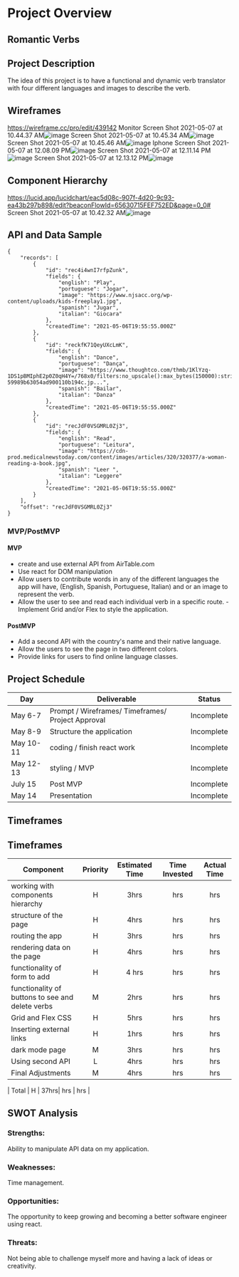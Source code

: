 # Project Overview

##  Romantic Verbs


## Project Description

The idea of this project is to have a functional and dynamic verb translator with four different languages and images to describe the verb.



## Wireframes   

https://wireframe.cc/pro/edit/439142
Monitor
Screen Shot 2021-05-07 at 10.44.37 AM![image](https://user-images.githubusercontent.com/81534592/117467170-719f9f00-af21-11eb-8628-f02c8c1f17fe.png)
Screen Shot 2021-05-07 at 10.45.34 AM![image](https://user-images.githubusercontent.com/81534592/117467203-77958000-af21-11eb-81a9-b556b23c7cec.png)
Screen Shot 2021-05-07 at 10.45.46 AM![image](https://user-images.githubusercontent.com/81534592/117467232-7e23f780-af21-11eb-99dc-ed806b704267.png)
Iphone
Screen Shot 2021-05-07 at 12.08.09 PM![image](https://user-images.githubusercontent.com/81534592/117478881-b3cedd80-af2d-11eb-9139-245fea952de7.png)
Screen Shot 2021-05-07 at 12.11.14 PM![image](https://user-images.githubusercontent.com/81534592/117478898-b8939180-af2d-11eb-98c3-b0f294c6609f.png)
Screen Shot 2021-05-07 at 12.13.12 PM![image](https://user-images.githubusercontent.com/81534592/117478921-be897280-af2d-11eb-95b8-486a5b7a0a91.png)


## Component Hierarchy  
https://lucid.app/lucidchart/eac5d08c-907f-4d20-9c93-ea43b297b898/edit?beaconFlowId=65630715FEF752ED&page=0_0#
Screen Shot 2021-05-07 at 10.42.32 AM![image](https://user-images.githubusercontent.com/81534592/117466756-1077cb80-af21-11eb-9687-68c324782aea.png)


## API and Data Sample




```
{
    "records": [
        {
            "id": "rec4i4wnI7rfpZunk",
            "fields": {
                "english": "Play",
                "portuguese": "Jogar",
                "image": "https://www.njsacc.org/wp-content/uploads/kids-freeplay1.jpg",
                "spanish": "Jugar",
                "italian": "Giocara"
            },
            "createdTime": "2021-05-06T19:55:55.000Z"
        },
        {
            "id": "reckfK71QeyUXcLmK",
            "fields": {
                "english": "Dance",
                "portuguese": "Dança",
                "image": "https://www.thoughtco.com/thmb/1KlYzq-1DS1pBMIphE2p0Z0qH4Y=/768x0/filters:no_upscale():max_bytes(150000):strip_icc()/tango-59989b63054ad900110b194c.jp...",
                "spanish": "Bailar",
                "italian": "Danza"
            },
            "createdTime": "2021-05-06T19:55:55.000Z"
        },
        {
            "id": "recJdF0VSGMRL0Zj3",
            "fields": {
                "english": "Read",
                "portuguese": "Leitura",
                "image": "https://cdn-prod.medicalnewstoday.com/content/images/articles/320/320377/a-woman-reading-a-book.jpg",
                "spanish": "Leer ",
                "italian": "Leggere"
            },
            "createdTime": "2021-05-06T19:55:55.000Z"
        }
    ],
    "offset": "recJdF0VSGMRL0Zj3"
}
```

### MVP/PostMVP
  
#### MVP 


- create and use external API from AirTable.com
- Use react for DOM manipulation
- Allow users to contribute words in any of the different languages the app will have, (English, Spanish, Portuguese, Italian) and or an image to represent the verb.
- Allow the user to see and read each individual verb in a specific route.
-Implement Grid and/or Flex to style the application.


#### PostMVP  


- Add a second API with the country's name and their native language.
- Allow the users to see the page in two different colors.
- Provide links for users to find online language classes. 


## Project Schedule


|  Day | Deliverable | Status
|---|---| ---|
|May 6-7| Prompt / Wireframes/ Timeframes/ Project Approval| Incomplete
|May 8-9| Structure the application | Incomplete
|May 10-11| coding / finish react work | Incomplete
|May 12-13| styling / MVP  | Incomplete
|July 15|Post MVP  | Incomplete
|May 14|Presentation | Incomplete


## Timeframes

## Timeframes

| Component | Priority | Estimated Time | Time Invested | Actual Time |
| --- | :---: |  :---: | :---: | :---: |
| working with components hierarchy | H | 3hrs| hrs | hrs |
| structure of the page | H | 4hrs| hrs | hrs |
| routing the app | H | 3hrs| hrs | hrs |
| rendering data on the page | H | 4hrs| hrs | hrs |
| functionality of form to add | H |4 hrs| hrs | hrs |
| functionality of buttons to see and delete verbs| M | 2hrs| hrs | hrs |
| Grid and Flex CSS | H | 5hrs| hrs | hrs |
| Inserting external links| H | 1hrs| hrs | hrs |
| dark mode page| M | 3hrs| hrs | hrs |
| Using second API| L | 4hrs| hrs | hrs |
| Final Adjustments| M | 4hrs| hrs | hrs |




| Total | H | 37hrs| hrs | hrs |

## SWOT Analysis

### Strengths: 
Ability to manipulate API data on my application.

### Weaknesses:
Time management.

### Opportunities:
The opportunity to keep growing and becoming a better software engineer using react.
### Threats:
Not being able to challenge myself more and having a lack of ideas or creativity.
